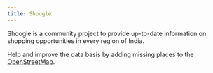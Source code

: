 ```yaml
---
title: Shoogle
---
```


Shoogle is a community project to provide up-to-date information on shopping opportunities in every region of India.

Help and improve the data basis by adding missing places to the [OpenStreetMap](https://www.openstreetmap.org/).

